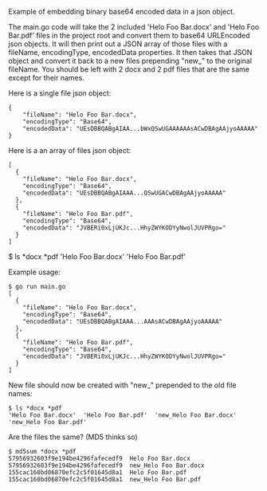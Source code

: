 Example of embedding binary base64 encoded data in a json object.

The main.go code will take the 2 included 'Helo Foo Bar.docx' and 'Helo Foo Bar.pdf' files in the project root and convert them to base64 URLEncoded json objects.  It will then print out a JSON array of those files with a fileName, encodingType, encodedData properties.  It then takes that JSON object and convert it back to a new files prepending "new_" to the original fileName.  You should be left with 2 docx and 2 pdf files that are the same except for their names.

Here is a single file json object:
```
{
    "fileName": "Helo Foo Bar.docx",
    "encodingType": "Base64",
    "encodedData": "UEsDBBQABgAIAA...bWxQSwUGAAAAAAsACwDBAgAAjyoAAAAA"
}
```

Here is a an array of files json object:
```
[
  {
    "fileName": "Helo Foo Bar.docx",
    "encodingType": "Base64",
    "encodedData": "UEsDBBQABgAIAAA...QSwUGACwDBAgAAjyoAAAAA"
  },
  {
    "fileName": "Helo Foo Bar.pdf",
    "encodingType": "Base64",
    "encodedData": "JVBERi0xLjUKJc...HhyZWYKODYyNwolJUVPRgo="
  }
]
```
$ ls *docx *pdf
'Helo Foo Bar.docx'  'Helo Foo Bar.pdf'

Example usage:
```
$ go run main.go
[
  {
    "fileName": "Helo Foo Bar.docx",
    "encodingType": "Base64",
    "encodedData": "UEsDBBQABgAIAAA...AAAsACwDBAgAAjyoAAAAA"
  },
  {
    "fileName": "Helo Foo Bar.pdf",
    "encodingType": "Base64",
    "encodedData": "JVBERi0xLjUKJc...HhyZWYKODYyNwolJUVPRgo="
  }
]
```

New file should now be created with "new_" prepended to the old file names:
```
$ ls *docx *pdf
'Helo Foo Bar.docx'  'Helo Foo Bar.pdf'  'new_Helo Foo Bar.docx'  'new_Helo Foo Bar.pdf'
```

Are the files the same? (MD5 thinks so)
```
$ md5sum *docx *pdf
57956932603f9e194be4296fafecedf9  Helo Foo Bar.docx
57956932603f9e194be4296fafecedf9  new_Helo Foo Bar.docx
155cac160bd06870efc2c5f01645d8a1  Helo Foo Bar.pdf
155cac160bd06870efc2c5f01645d8a1  new_Helo Foo Bar.pdf
```
